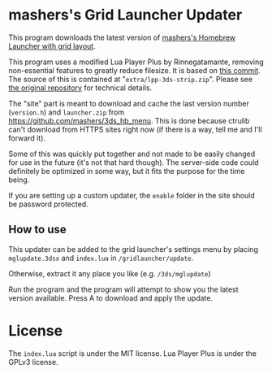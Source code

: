# mashers's Grid Launcher Updater
This program downloads the latest version of [mashers's Homebrew Launcher with grid layout](https://gbatemp.net/threads/release-homebrew-launcher-with-grid-layout.397527/).

This program uses a modified Lua Player Plus by Rinnegatamante, removing non-essential features to greatly reduce filesize. It is based on [this commit](https://github.com/Rinnegatamante/lpp-3ds/tree/312125395509486ddac02512a3594f8a904ebb75). The source of this is contained at "`extra/lpp-3ds-strip.zip`". Please see [the original repository](https://github.com/Rinnegatamante/lpp-3ds) for technical details.

The "site" part is meant to download and cache the last version number (`version.h`) and `launcher.zip` from https://github.com/mashers/3ds_hb_menu. This is done because ctrulib can't download from HTTPS sites right now (if there is a way, tell me and I'll forward it).

Some of this was quickly put together and not made to be easily changed for use in the future (it's not that hard though). The server-side code could definitely be optimized in some way, but it fits the purpose for the time being.

If you are setting up a custom updater, the `enable` folder in the site should be password protected.

## How to use
This updater can be added to the grid launcher's settings menu by placing `mglupdate.3dsx` and `index.lua` in `/gridlauncher/update`.

Otherwise, extract it any place you like (e.g. `/3ds/mglupdate`)

Run the program and the program will attempt to show you the latest version available. Press A to download and apply the update.

# License
The `index.lua` script is under the MIT license. Lua Player Plus is under the GPLv3 license.
